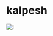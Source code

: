 # kalpesh

![l](https://user-images.githubusercontent.com/95871859/145710728-c654eb9d-63be-4ab7-85eb-7c704e24876a.png)

